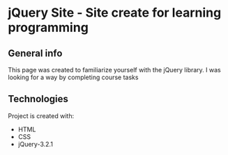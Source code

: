 # jQuery Site - Site create for learning programming

## General info
This page was created to familiarize yourself with the jQuery library. I was looking for a way by completing course tasks

## Technologies
Project is created with:

* HTML
* CSS
* jQuery-3.2.1
